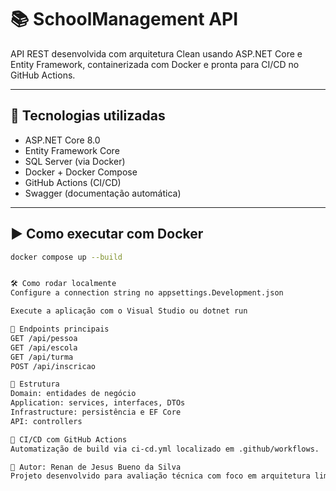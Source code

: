# 📚 SchoolManagement API

API REST desenvolvida com arquitetura Clean usando ASP.NET Core e Entity Framework, containerizada com Docker e pronta para CI/CD no GitHub Actions.

---

## 🚀 Tecnologias utilizadas

- ASP.NET Core 8.0
- Entity Framework Core
- SQL Server (via Docker)
- Docker + Docker Compose
- GitHub Actions (CI/CD)
- Swagger (documentação automática)

---

## ▶️ Como executar com Docker

```bash
docker compose up --build


🛠️ Como rodar localmente
Configure a connection string no appsettings.Development.json

Execute a aplicação com o Visual Studio ou dotnet run

🧪 Endpoints principais
GET /api/pessoa
GET /api/escola
GET /api/turma
POST /api/inscricao

📂 Estrutura
Domain: entidades de negócio
Application: services, interfaces, DTOs
Infrastructure: persistência e EF Core
API: controllers

🔁 CI/CD com GitHub Actions
Automatização de build via ci-cd.yml localizado em .github/workflows.

👤 Autor: Renan de Jesus Bueno da Silva
Projeto desenvolvido para avaliação técnica com foco em arquitetura limpa e boas práticas.

